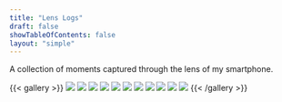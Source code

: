 ```yaml
---
title: "Lens Logs"
draft: false
showTableOfContents: false
layout: "simple"
---
```


A collection of moments captured through the lens of my smartphone.

{{< gallery >}}
  <img src="./gallery/boat.jpg" class="grid-w50 md:grid-w33 xl:grid-w25" />
  <img src="./gallery/boats.jpg" class="grid-w50 md:grid-w33 xl:grid-w25" />
  <img src="./gallery/dragonfly.jpg" class="grid-w50 md:grid-w33 xl:grid-w25" />
  <img src="./gallery/goldenmoon.jpg" class="grid-w50 md:grid-w33 xl:grid-w25" />
  <img src="./gallery/wire.jpg" class="grid-w50 md:grid-w33 xl:grid-w25" />
  <img src="./gallery/lion.jpg" class="grid-w50 md:grid-w33 xl:grid-w25" />
  <img src="./gallery/newleaf.jpg" class="grid-w50 md:grid-w33 xl:grid-w25" />
  <img src="./gallery/noyontara.jpg" class="grid-w50 md:grid-w33 xl:grid-w25" />
  <img src="./gallery/tagar.jpg" class="grid-w50 md:grid-w33 xl:grid-w25" />
  <img src="./gallery/tiger.jpg" class="grid-w50 md:grid-w33 xl:grid-w25" />
  <img src="./gallery/kodom.jpg" class="grid-w50 md:grid-w33 xl:grid-w25" />
{{< /gallery >}}